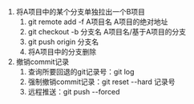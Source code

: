 1. 将A项目中的某个分支单独拉出一个B项目
   1. git remote add -f A项目名 A项目的绝对地址
   2. git checkout -b 分支名 A项目名/基于A项目的分支
   3. git push origin 分支名
   4. 将A项目中的分支删除
2. 撤销commit记录
   1. 查询所要回退的git记录号：git log
   2. 强制撤销commit记录：git reset --hard 记录号 
   3. 远程推送：git push --forced 